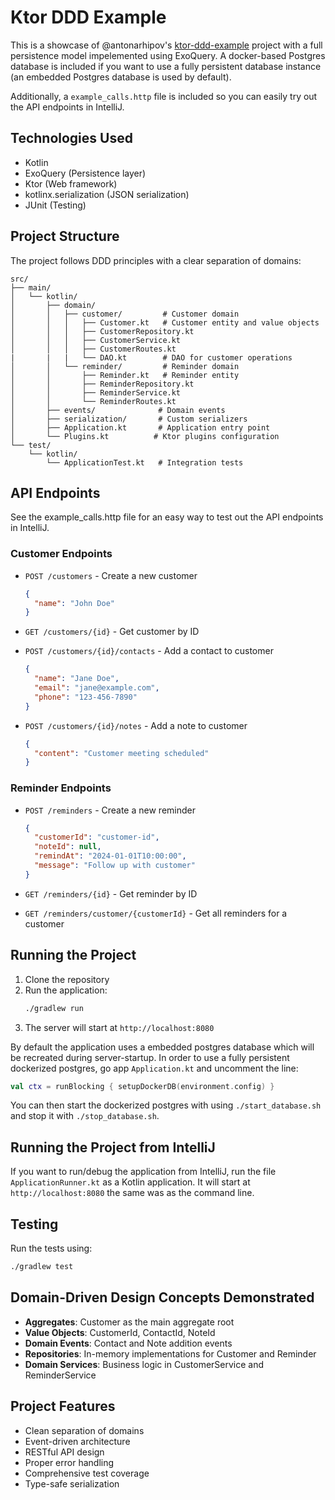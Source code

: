 # Ktor DDD Example

This is a showcase of @antonarhipov's [ktor-ddd-example](https://github.com/antonarhipov/ktor-ddd-example) project
with a full persistence model impelemented using ExoQuery. A docker-based Postgres database
is included if you want to use a fully persistent database instance (an embedded Postgres database is used by default).

Additionally, a `example_calls.http` file is included so you can easily try out the API endpoints in IntelliJ.

## Technologies Used

- Kotlin
- ExoQuery (Persistence layer)
- Ktor (Web framework)
- kotlinx.serialization (JSON serialization)
- JUnit (Testing)

## Project Structure

The project follows DDD principles with a clear separation of domains:

```
src/
├── main/
│   └── kotlin/
│       ├── domain/
│       │   ├── customer/         # Customer domain
│       │   │   ├── Customer.kt   # Customer entity and value objects
│       │   │   ├── CustomerRepository.kt
│       │   │   ├── CustomerService.kt
│       │   │   ├── CustomerRoutes.kt
|       |   |   └── DAO.kt        # DAO for customer operations
│       │   └── reminder/         # Reminder domain
│       │       ├── Reminder.kt   # Reminder entity
│       │       ├── ReminderRepository.kt
│       │       ├── ReminderService.kt
│       │       └── ReminderRoutes.kt
│       ├── events/              # Domain events
│       ├── serialization/       # Custom serializers
│       ├── Application.kt       # Application entry point
│       └── Plugins.kt          # Ktor plugins configuration
└── test/
    └── kotlin/
        └── ApplicationTest.kt   # Integration tests
```

## API Endpoints

See the example_calls.http file for an easy way to test out the API endpoints in IntelliJ.

### Customer Endpoints

- `POST /customers` - Create a new customer
  ```json
  {
    "name": "John Doe"
  }
  ```

- `GET /customers/{id}` - Get customer by ID

- `POST /customers/{id}/contacts` - Add a contact to customer
  ```json
  {
    "name": "Jane Doe",
    "email": "jane@example.com",
    "phone": "123-456-7890"
  }
  ```

- `POST /customers/{id}/notes` - Add a note to customer
  ```json
  {
    "content": "Customer meeting scheduled"
  }
  ```

### Reminder Endpoints

- `POST /reminders` - Create a new reminder
  ```json
  {
    "customerId": "customer-id",
    "noteId": null,
    "remindAt": "2024-01-01T10:00:00",
    "message": "Follow up with customer"
  }
  ```

- `GET /reminders/{id}` - Get reminder by ID

- `GET /reminders/customer/{customerId}` - Get all reminders for a customer

## Running the Project

1. Clone the repository
2. Run the application:
   ```bash
   ./gradlew run
   ```
3. The server will start at `http://localhost:8080`

By default the application uses a embedded postgres database which will be recreated during server-startup.
In order to use a fully persistent dockerized postgres, go app `Application.kt` and uncomment the line:
```kotlin
val ctx = runBlocking { setupDockerDB(environment.config) }
```

You can then start the dockerized postgres with using `./start_database.sh` and stop it with `./stop_database.sh`.

## Running the Project from IntelliJ

If you want to run/debug the application from IntelliJ, run the file `ApplicationRunner.kt` as a Kotlin application.
It will start at `http://localhost:8080` the same was as the command line.

## Testing

Run the tests using:
```bash
./gradlew test
```

## Domain-Driven Design Concepts Demonstrated

- **Aggregates**: Customer as the main aggregate root
- **Value Objects**: CustomerId, ContactId, NoteId
- **Domain Events**: Contact and Note addition events
- **Repositories**: In-memory implementations for Customer and Reminder
- **Domain Services**: Business logic in CustomerService and ReminderService

## Project Features

- Clean separation of domains
- Event-driven architecture
- RESTful API design
- Proper error handling
- Comprehensive test coverage
- Type-safe serialization
